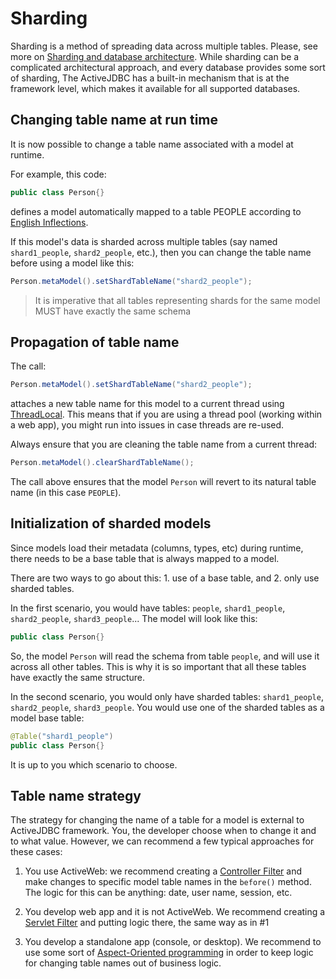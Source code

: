 <div class="page-header">
   <h1>Sharding</h1>
</div>


Sharding is a method of spreading data across multiple tables. Please, see more on 
[Sharding and database architecture](https://en.wikipedia.org/wiki/Shard_(database_architecture)). 
While sharding can be a complicated architectural approach, and every database provides some sort of sharding, 
The ActiveJDBC has a built-in mechanism that is at the framework level, which makes it  available for all supported databases. 
 

## Changing table name at run time

It is now possible to change a table name associated with a model at runtime. 

For example, this code: 
 
~~~~ {.java .numberLines}
public class Person{}
~~~~

defines a model automatically mapped to a table PEOPLE according to [English Inflections](english_inflections). 

If this model's data is sharded across multiple tables (say named `shard1_people`, `shard2_people`, etc.), then 
you can change the table  name before using a model like this: 

~~~~ {.java .numberLines}
Person.metaModel().setShardTableName("shard2_people");
~~~~

> It is imperative that all tables representing shards for the same model MUST have exactly the same schema
 
## Propagation of table name 

The call: 

~~~~ {.java .numberLines}
Person.metaModel().setShardTableName("shard2_people");
~~~~

attaches a new table name for this model to a current thread using [ThreadLocal](http://docs.oracle.com/javase/7/docs/api/java/lang/ThreadLocal.html). 
This means that if you are using a thread pool (working within a web app), you might run into issues in case threads are re-used. 

Always ensure that you are cleaning the table name from a current thread: 

~~~~ {.java .numberLines}
Person.metaModel().clearShardTableName();
~~~~

The call above ensures that the model `Person` will revert to its natural table name (in this case `PEOPLE`). 
 
## Initialization of sharded models
 
Since models load their metadata (columns, types, etc) during runtime, there needs to be a base table that is always 
mapped to a model. 

There are two ways to go about this: 1. use of a base table, and 2. only use sharded tables. 

In the first scenario, you would have tables: `people`, `shard1_people`, `shard2_people`, `shard3_people`...
The model will look like this:

~~~~ {.java .numberLines}
public class Person{}
~~~~

So, the model `Person` will read the schema from table `people`, and will use it across all other tables. This is
why it is so important that all these tables have exactly the same structure.

In the second scenario, you would only have sharded tables: `shard1_people`, `shard2_people`, `shard3_people`. 
You would use one of the sharded tables as a model base table:

~~~~ {.java .numberLines}
@Table("shard1_people")
public class Person{}
~~~~

It is up to you which scenario to choose. 

## Table name strategy

The strategy for changing the name of a table for a model is external to ActiveJDBC framework. You, the developer
choose when to change it and to what value. However, we can recommend a few typical approaches for these cases: 

1. You use ActiveWeb: we recommend creating a [Controller Filter](controller_filters) and make changes to 
specific model table names in the `before()` method. The logic for this can be anything: date, user name, session, etc.

2. You develop web app and it is not ActiveWeb. We recommend creating a [Servlet Filter](http://www.oracle.com/technetwork/java/filters-137243.html)
 and putting logic there, the same way as in #1

3. You develop a standalone app (console, or desktop). We recommend to use some sort of 
[Aspect-Oriented programming](https://en.wikipedia.org/wiki/Aspect-oriented_programming) in order to keep 
 logic for changing table names out of business logic.  

 


